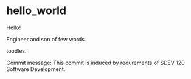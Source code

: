# hello_world

Hello!

Engineer and son of few words.

toodles.

Commit message: This commit is induced by requrements of SDEV 120 Software Development.


